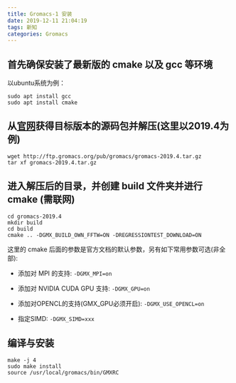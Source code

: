 ```yaml
---
title: Gromacs-1 安装
date: 2019-12-11 21:04:19
tags: 新知
categories: Gromacs
---
```


## 首先确保安装了最新版的 cmake 以及 gcc 等环境
以ubuntu系统为例：
```
sudo apt install gcc
sudo apt install cmake
```

## 从[官网](http://manual.gromacs.org/documentation/)获得目标版本的源码包并解压(这里以2019.4为例)
```
wget http://ftp.gromacs.org/pub/gromacs/gromacs-2019.4.tar.gz
tar xf gromacs-2019.4.tar.gz
```

## 进入解压后的目录，并创建 build 文件夹并进行 cmake (需联网)
```
cd gromacs-2019.4
mkdir build
cd build
cmake .. -DGMX_BUILD_OWN_FFTW=ON -DREGRESSIONTEST_DOWNLOAD=ON
```
这里的 cmake 后面的参数是官方文档的默认参数，另有如下常用参数可选(非全部):
* 添加对 MPI 的支持:
`-DGMX_MPI=on`

* 添加对 NVIDIA CUDA GPU 支持:
`-DGMX_GPU=on`

* 添加对OPENCL的支持(GMX_GPU必须开启):
`-DGMX_USE_OPENCL=on`

* 指定SIMD:
`-DGMX_SIMD=xxx`

## 编译与安装
```
make -j 4
sudo make install
source /usr/local/gromacs/bin/GMXRC
```